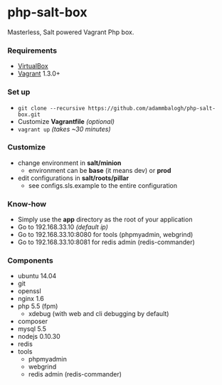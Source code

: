 php-salt-box
============
Masterless, Salt powered Vagrant Php box.

### Requirements
* [VirtualBox](https://www.virtualbox.org/)
* [Vagrant](http://www.vagrantup.com/) 1.3.0+

### Set up
* `git clone --recursive https://github.com/adammbalogh/php-salt-box.git`
* Customize **Vagrantfile** *(optional)*
* `vagrant up` *(takes ~30 minutes)*

### Customize
* change environment in **salt/minion**
  * environment can be **base** (it means dev) or **prod**
* edit configurations in **salt/roots/pillar**
  * see configs.sls.example to the entire configuration

### Know-how
* Simply use the **app** directory as the root of your application
* Go to 192.168.33.10 *(default ip)*
* Go to 192.168.33.10:8080 for tools (phpmyadmin, webgrind)
* Go to 192.168.33.10:8081 for redis admin (redis-commander)

### Components
* ubuntu 14.04
* git
* openssl
* nginx 1.6
* php 5.5 (fpm)
  * xdebug (with web and cli debugging by default)
* composer
* mysql 5.5
* nodejs 0.10.30
* redis
* tools
  * phpmyadmin
  * webgrind
  * redis admin (redis-commander)
